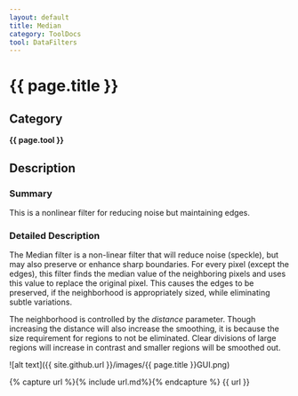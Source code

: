 ```yaml
---
layout: default
title: Median
category: ToolDocs 
tool: DataFilters 
---
```


# {{ page.title }} 

## Category

**{{ page.tool }}**

## Description

### Summary

This is a nonlinear filter for reducing noise but maintaining edges.

### Detailed Description

The Median filter is a non-linear filter that will reduce noise (speckle), but may also preserve or enhance sharp boundaries. For every pixel (except the edges), this filter finds the median value of the neighboring pixels and uses this value to replace the original pixel. This causes the edges to be preserved, if the neighborhood is appropriately sized, while eliminating subtle variations.

The neighborhood is controlled by the *distance* parameter. Though increasing the distance will also increase the smoothing, it is because the size requirement for regions to not be eliminated. Clear divisions of large regions will increase in contrast and smaller regions will be smoothed out.

![alt text]({{ site.github.url }}/images/{{ page.title }}GUI.png)

{% capture url %}{% include url.md%}{% endcapture %}
{{ url }}
